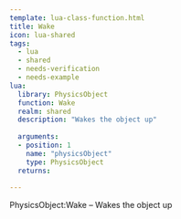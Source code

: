 ```yaml
---
template: lua-class-function.html
title: Wake
icon: lua-shared
tags:
  - lua
  - shared
  - needs-verification
  - needs-example
lua:
  library: PhysicsObject
  function: Wake
  realm: shared
  description: "Wakes the object up"
  
  arguments:
  - position: 1
    name: "physicsObject"
    type: PhysicsObject
  returns:
    
---
```


<div class="lua__search__keywords">
PhysicsObject:Wake &#x2013; Wakes the object up
</div>
